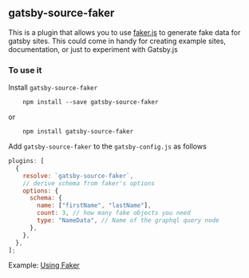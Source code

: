 ## gatsby-source-faker

This is a plugin that allows you to use [faker.js](https://github.com/marak/Faker.js/) to generate fake data for gatsby sites. This could come in handy for creating example sites, documentation, or just to experiment with Gatsby.js

### To use it

Install `gatsby-source-faker`

```
    npm install --save gatsby-source-faker
```

or

```
    npm install gatsby-source-faker
```

Add `gatsby-source-faker` to the `gatsby-config.js` as follows

```javascript
plugins: [
  {
    resolve: `gatsby-source-faker`,
    // derive schema from faker's options
    options: {
      schema: {
        name: ["firstName", "lastName"],
        count: 3, // how many fake objects you need
        type: "NameData", // Name of the graphql query node
      },
    },
  },
];
```

Example: [Using Faker](https://github.com/gatsbyjs/gatsby/tree/master/examples/using-faker)
